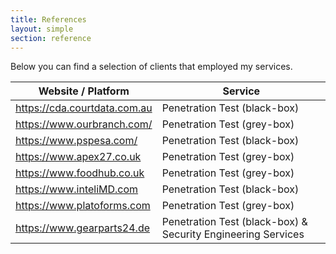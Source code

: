 ```yaml
---
title: References
layout: simple
section: reference
---
```


Below you can find a selection of clients that employed my services.

| __Website / Platform__ | __Service__ |
|------------------------|-------------|
| https://cda.courtdata.com.au | Penetration Test (black-box) |
| https://www.ourbranch.com/ | Penetration Test (grey-box) |
| https://www.pspesa.com/ | Penetration Test (black-box) |
| https://www.apex27.co.uk | Penetration Test (grey-box) |
| https://www.foodhub.co.uk | Penetration Test (grey-box) |
| https://www.inteliMD.com | Penetration Test (black-box) |
| https://www.platoforms.com | Penetration Test (grey-box) |
| https://www.gearparts24.de | Penetration Test (black-box) & Security Engineering Services |